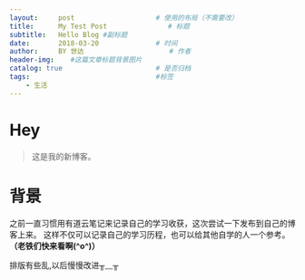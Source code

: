 ```yaml
---
layout:     post                    # 使用的布局（不需要改）
title:      My Test Post               # 标题 
subtitle:   Hello Blog #副标题
date:       2018-03-20              # 时间
author:     BY 世达                     # 作者
header-img:    #这篇文章标题背景图片
catalog: true                       # 是否归档
tags:                               #标签
    - 生活
---
```


# Hey
>这是我的新博客。

# 背景
之前一直习惯用有道云笔记来记录自己的学习收获，这次尝试一下发布到自己的博客上来。
这样不仅可以记录自己的学习历程，也可以给其他自学的人一个参考。
**（老铁们快来看啊(^o^)）**

排版有些乱,以后慢慢改进╥﹏╥

